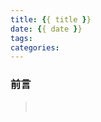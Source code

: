 ```yaml
---
title: {{ title }}
date: {{ date }}
tags:
categories:
---
```

### 前言
> &nbsp;&nbsp;&nbsp;&nbsp;&nbsp;&nbsp;&nbsp;
<!-- more -->
### 

### 

###
